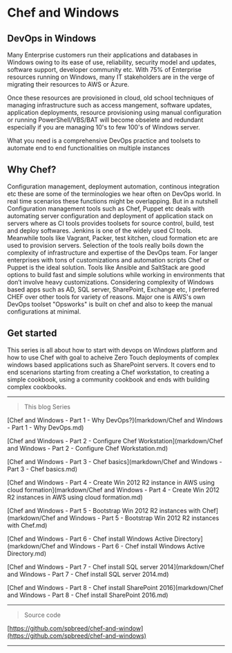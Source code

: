 # Chef and Windows

DevOps in Windows
-----------------

Many Enterprise customers run their applications and databases in Windows owing to its ease of use, reliability, security model and updates,
software support, developer community etc. With 75% of Enterprise resources running on Windows, many IT stakeholders are in the verge of migrating their 
resources to AWS or Azure.

Once these resources are provisioned in cloud, old school techniques of managing infrastructure such as access mangement, software updates, application deployments, resource
provisioning using manual configuration or running PowerShell/VBS/BAT will become obselete and redundant especially 
if you are managing 10's to few 100's of Windows server.

What you need is a comprehensive DevOps practice and toolsets to automate end to end functionalities on multiple instances

Why Chef?
--------

Configuration management, deployment automation, continous integration etc these are some of the terminologies we hear often on DevOps world. 
In real time scenarios these functions might be overlapping. But in a nutshell Configuration management tools such as Chef, Puppet etc deals with automating server configuration and deployment of application stack on servers where as CI tools provides toolsets for source control, build, test and deploy softwares. Jenkins is one of the widely used CI tools. Meanwhile tools like Vagrant, Packer, test kitchen, cloud formation etc are used to provision servers.
Selection of the tools really boils down the complexity of infrastructure and expertise of the DevOps team. For langer enterprises with tons of customizations and automation scripts Chef or Puppet is the ideal solution. Tools like Ansible and SaltStack are good options to build fast and simple solutions while working in environments that don’t involve heavy customizations. 
Considering complexity of Windows based apps such as AD, SQL server, SharePoint, Exchange etc, I preferred CHEF over other tools for variety of reasons. Major one is AWS's own DevOps toolset "Opsworks" is built on chef and also to keep the manual configurations at minimal. 


Get started
-----------
This series is all about how to start with devops on Windows platform and how to use Chef with goal to acheive Zero Touch deployments of complex windows based applications such as SharePoint servers.
It covers end to end scenarions starting from creating a Chef workstation, to creating a simple cookbook, using a community cookbook and ends with building complex cookbooks.

---
>This blog Series

[Chef and Windows - Part 1 - Why DevOps?](markdown/Chef and Windows - Part 1 - Why DevOps.md)

[Chef and Windows - Part 2 - Configure Chef Workstation](markdown/Chef and Windows - Part 2 - Configure Chef Workstation.md)

[Chef and Windows - Part 3 - Chef basics](markdown/Chef and Windows - Part 3 - Chef basics.md)

[Chef and Windows - Part 4 - Create Win 2012 R2 instance in AWS using cloud formation](markdown/Chef and Windows - Part 4 - Create Win 2012 R2 instances in AWS using cloud formation.md)

[Chef and Windows - Part 5 - Bootstrap Win 2012 R2 instances with Chef](markdown/Chef and Windows - Part 5 - Bootstrap Win 2012 R2 instances with Chef.md)

[Chef and Windows - Part 6 - Chef install Windows Active Directory](markdown/Chef and Windows - Part 6 - Chef install Windows Active Directory.md)

[Chef and Windows - Part 7 - Chef install SQL server 2014](markdown/Chef and Windows - Part 7 - Chef install SQL server 2014.md)

[Chef and Windows - Part 8 - Chef install SharePoint 2016](markdown/Chef and Windows - Part 8 - Chef install SharePoint 2016.md)

---
>Source code

[https://github.com/spbreed/chef-and-window](https://github.com/spbreed/chef-and-windows)

---  
